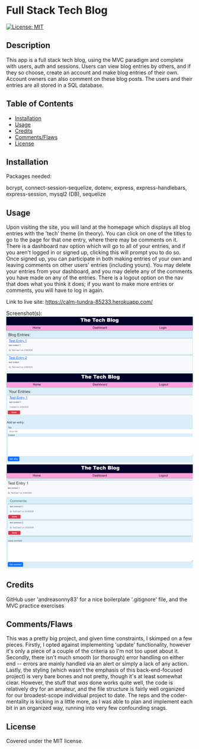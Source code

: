 # Full Stack Tech Blog
[![License: MIT](https://img.shields.io/badge/License-MIT-yellow.svg)](https://opensource.org/licenses/MIT)

## Description

This app is a full stack tech blog, using the MVC paradigm and complete with users, auth and sessions. Users can view blog entries by others, and if they so choose, create an account and make blog entries of their own. Account owners can also comment on these blog posts. The users and their entries are all stored in a SQL database.

## Table of Contents

- [Installation](#installation)
- [Usage](#usage)
- [Credits](#credits)
- [Comments/Flaws](#commentsflaws)
- [License](#license)

## Installation

Packages needed:  
  
bcrypt, connect-session-sequelize, dotenv, express, express-handlebars, express-session, mysql2 (DB), sequelize

## Usage  
  
Upon visiting the site, you will land at the homepage which displays all blog entries with the 'tech' theme (in theory). You can click on one of the titles to go to the page for that one entry, where there may be comments on it. There is a dashboard nav option which will go to all of your entries, and if you aren't logged in or signed up, clicking this will prompt you to do so. Once signed up, you can participate in both making entries of your own and leaving comments on other users' entries (including yours). You may delete your entries from your dashboard, and you may delete any of the comments you have made on any of the entries. There is a logout option on the nav that does what you think it does; if you want to make more entries or comments, you will have to log in again.

Link to live site: https://calm-tundra-85233.herokuapp.com/

Screenshot(s):
![Homepage view](./assets/mockups/homeview.png?raw=true "Homepage view with user logged out")
![Dashboard view](./assets/mockups/dashboard.png?raw=true "Dashboard view for a logged in user, entries and 'add' form")
![Blogentry view](./assets/mockups/blogentry.png?raw=true "Blogentry view; shows ONE entry, with comments and 'add comment' form")


## Credits

GitHub user 'andreasonny83' for a nice boilerplate '.gitignore' file, and the MVC practice exercises

## Comments/Flaws

This was a pretty big project, and given time constraints, I skimped on a few pieces. Firstly, I opted against implementing 'update' functionality, however it's only a piece of a couple of the criteria so I'm not too upset about it. Secondly, there isn't much smooth (or thorough) error handling on either end -- errors are mainly handled via an alert or simply a lack of any action. Lastly, the styling (which wasn't the emphasis of this back-end-focused project) is very bare bones and not pretty, though it's at least somewhat clear. However, the stuff that _was_ done works quite well, the code is relatively dry for an amateur, and the file structure is fairly well organized for our broadest-scope individual project to date. The reps and the coder-mentality is kicking in a little more, as I was able to plan and implement each bit in an organized way, running into very few confounding snags.


## License

Covered under the MIT license.
